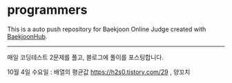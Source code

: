 # programmers
This is a auto push repository for Baekjoon Online Judge created with [BaekjoonHub](https://github.com/BaekjoonHub/BaekjoonHub).
- - -
매일 코딩테스트 2문제를 풀고, 블로그에 풀이를 포스팅합니다.

10월 4일 수요일 : 배열의 평균값 https://h2s0.tistory.com/29 , 양꼬치
